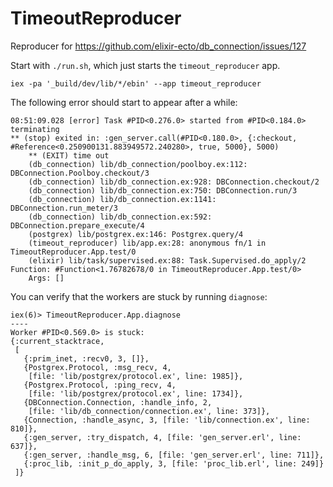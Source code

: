 # TimeoutReproducer

Reproducer for https://github.com/elixir-ecto/db_connection/issues/127

Start with `./run.sh`, which just starts the `timeout_reproducer` app.

```
iex -pa '_build/dev/lib/*/ebin' --app timeout_reproducer
```


The following error should start to appear after a while:

```
08:51:09.028 [error] Task #PID<0.276.0> started from #PID<0.184.0> terminating
** (stop) exited in: :gen_server.call(#PID<0.180.0>, {:checkout, #Reference<0.250900131.883949572.240280>, true, 5000}, 5000)
    ** (EXIT) time out
    (db_connection) lib/db_connection/poolboy.ex:112: DBConnection.Poolboy.checkout/3
    (db_connection) lib/db_connection.ex:928: DBConnection.checkout/2
    (db_connection) lib/db_connection.ex:750: DBConnection.run/3
    (db_connection) lib/db_connection.ex:1141: DBConnection.run_meter/3
    (db_connection) lib/db_connection.ex:592: DBConnection.prepare_execute/4
    (postgrex) lib/postgrex.ex:146: Postgrex.query/4
    (timeout_reproducer) lib/app.ex:28: anonymous fn/1 in TimeoutReproducer.App.test/0
    (elixir) lib/task/supervised.ex:88: Task.Supervised.do_apply/2
Function: #Function<1.76782678/0 in TimeoutReproducer.App.test/0>
    Args: []
```

You can verify that the workers are stuck by running `diagnose`:

```
iex(6)> TimeoutReproducer.App.diagnose
----
Worker #PID<0.569.0> is stuck:
{:current_stacktrace,
 [
   {:prim_inet, :recv0, 3, []},
   {Postgrex.Protocol, :msg_recv, 4,
    [file: 'lib/postgrex/protocol.ex', line: 1985]},
   {Postgrex.Protocol, :ping_recv, 4,
    [file: 'lib/postgrex/protocol.ex', line: 1734]},
   {DBConnection.Connection, :handle_info, 2,
    [file: 'lib/db_connection/connection.ex', line: 373]},
   {Connection, :handle_async, 3, [file: 'lib/connection.ex', line: 810]},
   {:gen_server, :try_dispatch, 4, [file: 'gen_server.erl', line: 637]},
   {:gen_server, :handle_msg, 6, [file: 'gen_server.erl', line: 711]},
   {:proc_lib, :init_p_do_apply, 3, [file: 'proc_lib.erl', line: 249]}
 ]}

```
